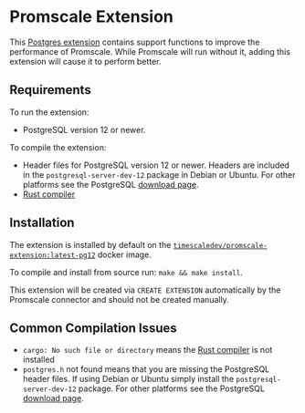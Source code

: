 # Promscale Extension #

This [Postgres extension](https://www.postgresql.org/docs/12/extend-extensions.html)
contains support functions to improve the performance of Promscale.
While Promscale will run without it, adding this extension will
cause it to perform better.

## Requirements ##

To run the extension:
- PostgreSQL version 12 or newer.

To compile the extension:
- Header files for PostgreSQL version 12 or newer. Headers are included in the `postgresql-server-dev-12` package in Debian or Ubuntu. For other platforms see the PostgreSQL [download page](https://www.postgresql.org/download/).
- [Rust compiler](https://www.rust-lang.org/tools/install)

## Installation ##

The extension is installed by default on the
[`timescaledev/promscale-extension:latest-pg12`](https://hub.docker.com/r/timescaledev/promscale-extension) docker image.

To compile and install from source run: `make && make install`.

This extension will be created via `CREATE EXTENSION` automatically by the Promscale connector and should not be created manually.

## Common Compilation Issues ##

- `cargo: No such file or directory` means the [Rust compiler](https://www.rust-lang.org/tools/install) is not installed
- `postgres.h` not found means that you are missing the PostgreSQL header files. If using Debian or Ubuntu simply install the `postgresql-server-dev-12` package. For other platforms see the PostgreSQL [download page](https://www.postgresql.org/download/).
